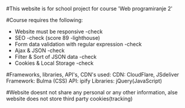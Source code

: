  #This website is for school project for course 'Web programiranje 2' 

 #Course requires the following:
  - Website must be responsive  -check
  - SEO -check (score 89 -lighthouse)
  - Form data validation with regular expression -check
  - Ajax & JSON -check
  - Filter & Sort of JSON data -check
  - Cookies & Local Storage -check
  
#Frameworks, libraries, API's, CDN's used:
 CDN: CloudFlare, JSdeliver
 Framework: Bulma (CSS) 
 API: ipify
 Libraries: jQuery(JavaScript)

#Website doesnt not share any personal or any other information, alse website does not store third party cookies(tracking)

